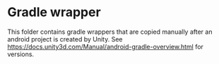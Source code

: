 # Gradle wrapper

This folder contains gradle wrappers that are copied manually after an android project is created by Unity.
See <https://docs.unity3d.com/Manual/android-gradle-overview.html> for versions.
